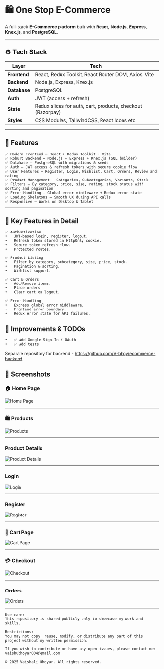 # 🛍️ One Stop E-Commerce

A full-stack **E-Commerce platform** built with **React**, **Node.js**, **Express**, **Knex.js**, and **PostgreSQL**.

---

## ⚙️ Tech Stack

| Layer    | Tech                                                           |
|----------|----------------------------------------------------------------|
| **Frontend** | React, Redux Toolkit, React Router DOM, Axios, Vite        |
| **Backend** | Node.js, Express, Knex.js                                   |
| **Database** | PostgreSQL                                                 |
| **Auth** | JWT (access + refresh)                                         |
| **State** | Redux slices for auth, cart, products, checkout  (Razorpay)   |
| **Styles** | CSS Modules, TailwindCSS, React Icons etc                    |

---

## 📌 Features

```
✅ Modern Frontend — React + Redux Toolkit + Vite  
✅ Robust Backend — Node.js + Express + Knex.js (SQL builder)  
✅ Database — PostgreSQL with migrations & seeds  
✅ Auth — JWT access & refresh tokens with secure cookie flow  
✅ User Features — Register, Login, Wishlist, Cart, Orders, Review and rating 
✅ Product Management — Categories, Subcategories, Variants, Stock 
✅ Filters — By category, price, size, rating, stock status with sorting and pagination
✅ Error Handling — Global error middleware + Redux error state  
✅ Loading Skeletons — Smooth UX during API calls  
✅ Responsive — Works on Desktop & Tablet
```

---

## 📌 Key Features in Detail

```
✅ Authentication
•	JWT-based login, register, logout.
•	Refresh token stored in HttpOnly cookie.
•	Secure token refresh flow.
•	Protected routes.

✅ Product Listing
•	Filter by category, subcategory, size, price, stock.
•	Pagination & sorting.
•	Wishlist support.

✅ Cart & Orders
•	Add/Remove items.
•	Place orders.
•	Clear cart on logout.

✅ Error Handling
•	Express global error middleware.
•	Frontend error boundary.
•	Redux error state for API failures.
```

## 🧩 Improvements & TODOs
```
•	✅ Add Google Sign-In / OAuth
•	✅ Add tests
```

Separate repository for backend - https://github.com/V-bhoy/ecommerce-backend

## 📸 Screenshots

### 🏠 Home Page
![Home Page](./docs/homepage.png)

---

### 🛍️ Products
![Products](./docs/products.png)

---

### Product Details
![Product Details](./docs/product-details.png)

---

### Login
![Login](./docs/login.png)

---

### Register
![Register](./docs/register.png)

---

### 🛒 Cart Page
![Cart Page](./docs/cart.png)

---

### 💳 Checkout
![Checkout](./docs/checkout.png)

---

### Orders
![Orders](./docs/orders.png)

---

```plaintext
Use case: 
This repository is shared publicly only to showcase my work and skills.

Restrictions: 
You may not copy, reuse, modify, or distribute any part of this project without my written permission.

If you wish to contribute or have any open issues, please contact me: vaishubhoyar004@gmail.com

© 2025 Vaishali Bhoyar. All rights reserved.
```


